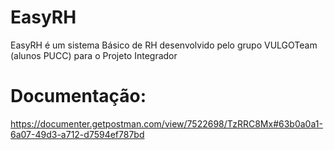 # EasyRH
EasyRH é um sistema Básico de RH desenvolvido pelo grupo VULGOTeam (alunos PUCC) para o Projeto Integrador

# Documentação:
https://documenter.getpostman.com/view/7522698/TzRRC8Mx#63b0a0a1-6a07-49d3-a712-d7594ef787bd
